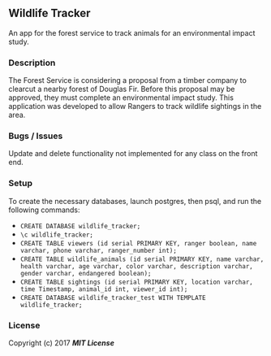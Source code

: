 ## Wildlife Tracker

An app for the forest service to track animals for an environmental impact study.

### Description

The Forest Service is considering a proposal from a timber company to clearcut a nearby forest of Douglas Fir. Before this proposal may be approved, they must complete an environmental impact study. This application was developed to allow Rangers to track wildlife sightings in the area.

### Bugs / Issues

Update and delete functionality not implemented for any class on the front end.

### Setup

To create the necessary databases, launch postgres, then psql, and run the following commands:

* `CREATE DATABASE wildlife_tracker;`
* `\c wildlife_tracker;`
* `CREATE TABLE viewers (id serial PRIMARY KEY, ranger boolean, name varchar, phone varchar, ranger_number int);`
* `CREATE TABLE wildlife_animals (id serial PRIMARY KEY, name varchar, health varchar, age varchar, color varchar, description varchar, gender varchar, endangered boolean);`
* `CREATE TABLE sightings (id serial PRIMARY KEY, location varchar, time Timestamp, animal_id int, viewer_id int);`
* `CREATE DATABASE wildlife_tracker_test WITH TEMPLATE wildlife_tracker;`

### License

Copyright (c) 2017 **_MIT License_**
